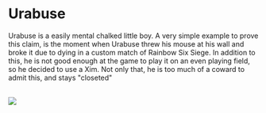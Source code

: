 <h1>Urabuse</h1>
<p>Urabuse is a easily mental chalked little boy. A very simple example to prove this claim, is the moment when Urabuse threw his mouse at his wall and broke it due to dying in a custom match of Rainbow Six Siege. In addition to this, he is not good enough at the game to play it on an even playing field, so he decided to use a Xim. Not only that, he is too much of a coward to admit this, and stays "closeted"</p>
<br>
<img src="https://cdn.discordapp.com/attachments/857843095298899981/1348174570712072192/image.png?ex=67ce80e9&is=67cd2f69&hm=c36f1fe34aaf3cab9824a5bc2be28f3ec366bf3cc7a541eee22dedf22749e093&">
